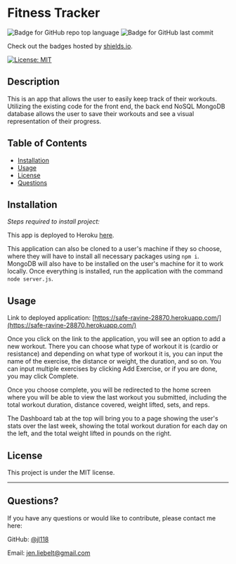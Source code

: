 # Fitness Tracker
  ![Badge for GitHub repo top language](https://img.shields.io/github/languages/top/jl118/fitness-tracker?style=flat&logo=appveyor) ![Badge for GitHub last commit](https://img.shields.io/github/last-commit/jl118/fitness-tracker?style=flat&logo=appveyor)
  
  Check out the badges hosted by [shields.io](https://shields.io/).

  [![License: MIT](https://img.shields.io/badge/License-MIT-yellow.svg)](https://opensource.org/licenses/MIT)
  
  
  ## Description 
  
  This is an app that allows the user to easily keep track of their workouts. Utilizing the existing code for the front end, the back end NoSQL MongoDB database allows the user to save their workouts and see a visual representation of their progress. 

  ## Table of Contents
  * [Installation](#installation)
  * [Usage](#usage)
  * [License](#license)
  * [Questions](#questions)
  
  ## Installation
  
  *Steps required to install project:*
  
  This app is deployed to Heroku [here](https://safe-ravine-28870.herokuapp.com/). 
  
  This application can also be cloned to a user's machine if they so choose, where they will have to install all necessary packages using `npm i`. MongoDB will also have to be installed on the user's machine for it to work locally. Once everything is installed, run the application with the command `node server.js`. 
  
  ## Usage 
  
  Link to deployed application: [https://safe-ravine-28870.herokuapp.com/](https://safe-ravine-28870.herokuapp.com/)

  Once you click on the link to the application, you will see an option to add a new workout. There you can choose what type of workout it is (cardio or resistance) and depending on what type of workout it is, you can input the name of the exercise, the distance or weight, the duration, and so on. You can input multiple exercises by clicking Add Exercise, or if you are done, you may click Complete. 
  
  Once you choose complete, you will be redirected to the home screen where you will be able to view the last workout you submitted, including the total workout duration, distance covered, weight lifted, sets, and reps. 
  
  The Dashboard tab at the top will bring you to a page showing the user's stats over the last week, showing the total workout duration for each day on the left, and the total weight lifted in pounds on the right. 
    
  ## License
 
  This project is under the MIT license.
  
  ---
  
  ## Questions?
  
  If you have any questions or would like to contribute, please contact me here:
 
  GitHub: [@jl118](https://api.github.com/users/jl118)
  
  Email: jen.liebelt@gmail.com
  